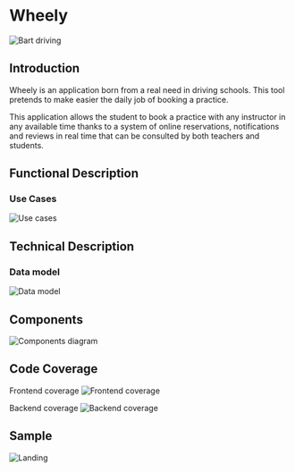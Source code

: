 # Wheely

![Bart driving](https://media.giphy.com/media/TPNCyo8VmT3mo/giphy.gif)

## Introduction

Wheely is an application born from a real need in driving schools. This tool pretends to make easier the daily job of booking a practice.

This application allows the student to book a practice with any instructor in any available time thanks to a system of online reservations, notifications and reviews in real time that can be consulted by both teachers and students.


## Functional Description

### Use Cases

![Use cases](./img/use-cases.png)


## Technical Description

### Data model

![Data model](./img/data-model.png)

## Components

![Components diagram](./img/components.png)


## Code Coverage

Frontend coverage
![Frontend coverage](./img/test-coverage-app.png)

Backend coverage
![Backend coverage](./img/test-coverage-api.png)

## Sample

![Landing](./img/landing.png)